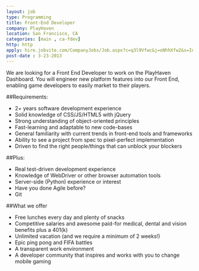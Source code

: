 ```yaml
---
layout: job
type: Programming
title: Front-End Developer
company: PlayHaven
location: San Francisco, CA
categories: [main , ca-fdev]
http: http
apply: hire.jobvite.com/CompanyJobs/Job.aspx?c=q3l9Vfwc&j=oNhhXfw2&s=Indeed
post-date : 3-23-2013
---
```


We are looking for a Front End Developer to work on the PlayHaven Dashboard. You will engineer new platform features into our Front End, enabling game developers to easily market to their players.

##Requirements:

* 2+ years software development experience
* Solid knowledge of CSS/JS/HTML5 with jQuery
* Strong understanding of object-oriented principles
* Fast-learning and adaptable to new code-bases
* General familiarity with current trends in front-end tools and frameworks
* Ability to see a project from spec to pixel-perfect implementation
* Driven to find the right people/things that can unblock your blockers

##Plus:

* Real test-driven development experience
* Knowledge of WebDriver or other browser automation tools
* Server-side (Python) experience or interest
* Have you done Agile before?
* Git

##What we offer

* Free lunches every day and plenty of snacks
* Competitive salaries and awesome paid-for medical, dental and vision benefits plus a 401(k)
* Unlimited vacation (and we require a minimum of 2 weeks!)
* Epic ping pong and FIFA battles
* A transparent work environment
* A developer community that inspires and works with you to change mobile gaming

